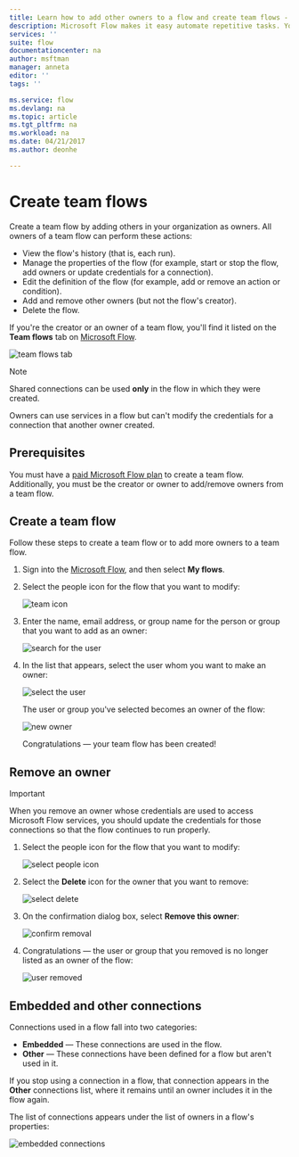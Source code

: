 ```yaml
---
title: Learn how to add other owners to a flow and create team flows - Microsoft Flow | Microsoft Docs
description: Microsoft Flow makes it easy automate repetitive tasks. You can add users or groups as owners and collaborate with them to design and manage flows.
services: ''
suite: flow
documentationcenter: na
author: msftman
manager: anneta
editor: ''
tags: ''

ms.service: flow
ms.devlang: na
ms.topic: article
ms.tgt_pltfrm: na
ms.workload: na
ms.date: 04/21/2017
ms.author: deonhe

---
```

# Create team flows
Create a team flow by adding others in your organization as owners. All owners of a team flow can perform these actions:

* View the flow's history (that is, each run).
* Manage the properties of the flow (for example, start or stop the flow, add owners or update credentials for a connection).
* Edit the definition of the flow (for example, add or remove an action or condition).
* Add and remove other owners (but not the flow's creator).
* Delete the flow.

If you're the creator or an owner of a team flow, you'll find it listed on the **Team flows** tab on [Microsoft Flow](https://flow.microsoft.com).

![team flows tab](./media/create-team-flows/addowner5.png)

> [!NOTE]
> Shared connections can be used **only** in the flow in which they were created.
> 
> 

Owners can use services in a flow but can't modify the credentials for a connection that another owner created.

## Prerequisites
You must have a [paid Microsoft Flow plan](https://flow.microsoft.com/pricing/) to create a team flow. Additionally, you must be the creator or owner to add/remove owners from a team flow.

## Create a team flow
Follow these steps to create a team flow or to add more owners to a team flow.

1. Sign into the [Microsoft Flow](https://flow.microsoft.com), and then select **My flows**.
2. Select the people icon for the flow that you want to modify:
   
    ![team icon](./media/create-team-flows/addowner1.png)
3. Enter the name, email address, or group name for the person or group that you want to add as an owner:
   
    ![search for the user](./media/create-team-flows/addowner2.png)
4. In the list that appears, select the user whom you want to make an owner:
   
    ![select the user](./media/create-team-flows/addowner3.png)
   
     The user or group you've selected becomes an owner of the flow:
   
    ![new owner](./media/create-team-flows/addowner4.png)
   
     Congratulations &mdash; your team flow has been created!

## Remove an owner
> [!IMPORTANT]
> When you remove an owner whose credentials are used to access Microsoft Flow services, you should update the credentials for those connections so that the flow continues to run properly.
> 
> 

1. Select the people icon for the flow that you want to modify:
   
    ![select people icon](./media/create-team-flows/removeowner1.png)
2. Select the **Delete** icon for the owner that you want to remove:
   
    ![select delete](./media/create-team-flows/removeowner2.png)
3. On the confirmation dialog box, select **Remove this owner**:
   
    ![confirm removal](./media/create-team-flows/removeowner3.png)
4. Congratulations &mdash; the user or group that you removed is no longer listed as an owner of the flow:
   
    ![user removed](./media/create-team-flows/removeowner4.png)

## Embedded and other connections
Connections used in a flow fall into two categories:

* **Embedded** &mdash; These connections are used in the flow.
* **Other** &mdash; These connections have been defined for a flow but aren't used in it.

If you stop using a connection in a flow, that connection appears in the **Other** connections list, where it remains until an owner includes it in the flow again.

The list of connections appears under the list of owners in a flow's properties:

![embedded connections](./media/create-team-flows/embeddedconnections.png)

